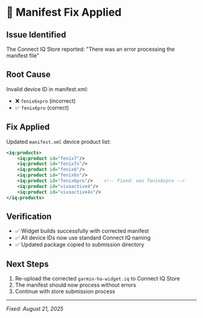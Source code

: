 # 🔧 Manifest Fix Applied

## Issue Identified
The Connect IQ Store reported: "There was an error processing the manifest file"

## Root Cause
Invalid device ID in manifest.xml:
- ❌ `fenix6xpro` (incorrect)
- ✅ `fenix6pro` (correct)

## Fix Applied
Updated `manifest.xml` device product list:

```xml
<iq:products>
    <iq:product id="fenix7"/>
    <iq:product id="fenix7s"/>
    <iq:product id="fenix6"/>
    <iq:product id="fenix6s"/>
    <iq:product id="fenix6pro"/>    <!-- Fixed: was fenix6xpro -->
    <iq:product id="vivoactive4"/>
    <iq:product id="vivoactive4s"/>
</iq:products>
```

## Verification
- ✅ Widget builds successfully with corrected manifest
- ✅ All device IDs now use standard Connect IQ naming
- ✅ Updated package copied to submission directory

## Next Steps
1. Re-upload the corrected `garmin-ha-widget.iq` to Connect IQ Store
2. The manifest should now process without errors
3. Continue with store submission process

---
*Fixed: August 21, 2025*
